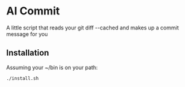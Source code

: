 # AI Commit

A little script that reads your git diff --cached and makes up a commit message for you

## Installation

Assuming your ~/bin is on your path:

```
./install.sh
```
